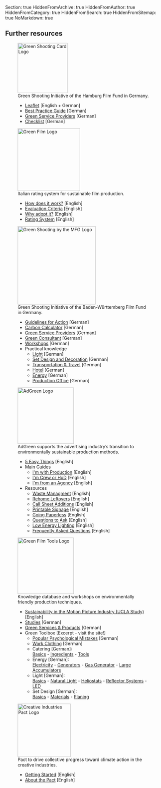 Section: true
HiddenFromArchive: true
HiddenFromAuthor: true
HiddenFromCategory: true
HiddenFromSearch: true
HiddenFromSitemap: true
NoMarkdown: true

<h2 class="text-center text-white mt-0 mb-5">Further resources</h2>
<div class="row justify-content-center text-center">
  <!-- Green Shooting Card -->
  <div class="col-xl-4 col-lg-5 col-md-10 col-sm-10 col-10 mx-5 mb-3">
    <figure class="figure">
      <a target="_blank" rel="noopener noreferrer" href="https://www.ffhsh.de/de/film_commission/gruener_drehpass.php"><img src="/user/uploads/files/logos/Gruener_Drehpass.svg" width="160px" class="figure-img img-fluid mb-3" alt="Green Shooting Card Logo"></a>
      <figcaption class="text-center text-white">Green Shooting Initiative of the Hamburg Film Fund in Germany.</figcaption>
      <figcaption class="text-left text-white">
        <ul>
          <li><a target="_blank" rel="noopener noreferrer" href="https://www.ffhsh.de/download/97_Sonstiges/GruenerDrehpass_Flyer_edition2.pdf.pdf">Leaflet</a> <span class="text-center text-white-50 small">[English + German]</span></li>
          <li><a target="_blank" rel="noopener noreferrer" href="https://www.ffhsh.de/download/Best_Practice_Guide_D_2016_03.pdf">Best Practice Guide</a> <span class="text-center text-white-50 small">[German]</span></li>
          <li><a target="_blank" rel="noopener noreferrer" href="https://www.ffhsh.de/download/GreenProductionGuide_30102015.pdf">Green Service Providers</a> <span class="text-center text-white-50 small">[German]</span></li>
	        <li><a target="_blank" rel="noopener noreferrer" href="https://www.ffhsh.de/download/GruenerDrehpass_Checkliste.pdf">Checklist</a> <span class="text-center text-white-50 small">[German]</span></li>
        </ul>
      </figcaption>
    </figure>
  </div>
  <!-- End Green Shooting Card -->

  <!-- Green Film -->
  <div class="col-xl-4 col-lg-5 col-md-10 col-sm-10 col-10 mx-5 mb-3">
    <figure class="figure">
      <a target="_blank" rel="noopener noreferrer" href="https://www.green.film"><img src="/user/uploads/files/logos/green-film-logo.svg" width="200px" class="figure-img img-fluid mb-3" alt="Green Film Logo"></a>
      <figcaption class="text-center text-white">Italian rating system for sustainable film production.</figcaption>
      <figcaption class="text-left text-white">
        <ul>
          <li><a target="_blank" rel="noopener noreferrer" href="https://www.green.film/how-does-it-work.php">How does it work?</a> <span class="text-center text-white-50 small">[English]</span></li>
          <li><a target="_blank" rel="noopener noreferrer" href="https://www.green.film/criteria-green-film.php">Evaluation Criteria</a> <span class="text-center text-white-50 small">[English]</span></li>
          <li><a target="_blank" rel="noopener noreferrer" href="https://www.green.film/why-adopt-green-film.php">Why adopt it?</a> <span class="text-center text-white-50 small">[English]</span></li>
          <li><a target="_blank" rel="noopener noreferrer" href="https://www.green.film/Rating-system-green-film-ENG.pdf">Rating System</a> <span class="text-center text-white-50 small">[English]</span></li>
        </ul>
      </figcaption>
    </figure>
  </div>
  <!-- End Green Film -->

  <!-- MFG -->
  <div class="col-xl-4 col-lg-5 col-md-10 col-sm-10 col-10 mx-5 mb-3">
    <figure class="figure">
      <a target="_blank" rel="noopener noreferrer" href="https://greenshooting.mfg.de"><img src="/user/uploads/img/logos/logo_mfg_greenshooting.png" width="250px" class="figure-img img-fluid mb-3" alt="Green Shooting by the MFG Logo"></a>
      <figcaption class="text-center text-white">Green Shooting Initiative of the Baden-Württemberg Film Fund in Germany.</figcaption>
      <figcaption class="text-left text-white">
        <ul>
          <li><a target="_blank" rel="noopener noreferrer" href="https://greenshooting.mfg.de/files/02_MFG_Filmfoerderung/PDF/180607_MFG_Greenshooting_Handlungsleitfaden.pdf">Guidelines for Action</a> <span class="text-center text-white-50 small">[German]</span></li>
          <li><a target="_blank" rel="noopener noreferrer" href="https://mfg.co2-pro.de/de_DE/page/">Carbon Calculator</a> <span class="text-center text-white-50 small">[German]</span></li>
          <li><a target="_blank" rel="noopener noreferrer" href="https://greenshooting.mfg.de/dienstleisterverzeichnis/">Green Service Providers</a> <span class="text-center text-white-50 small">[German]</span></li>
          <li><a target="_blank" rel="noopener noreferrer" href="https://greenshooting.mfg.de/zuschuss-green-consultant/">Green Consultant</a> <span class="text-center text-white-50 small">[German]</span></li>
          <li><a target="_blank" rel="noopener noreferrer" href="https://greenshooting.mfg.de/workshop-beratung/">Workshops</a> <span class="text-center text-white-50 small">[German]</span></li>
          <li>Practical knowledge
            <ul>
              <li><a target="_blank" rel="noopener noreferrer" href="https://greenshooting.mfg.de/praxiswissen/licht/">Light</a> <span class="text-center text-white-50 small">[German]</span></li>
              <li><a target="_blank" rel="noopener noreferrer" href="https://greenshooting.mfg.de/praxiswissen/setdesign-und-dekobau/">Set Design and Decoration</a> <span class="text-center text-white-50 small">[German]</span></li>
              <li><a target="_blank" rel="noopener noreferrer" href="https://greenshooting.mfg.de/praxiswissen/transport/">Transportation &amp; Travel</a> <span class="text-center text-white-50 small">[German]</span></li>
              <li><a target="_blank" rel="noopener noreferrer" href="https://greenshooting.mfg.de/praxiswissen/hotel/">Hotel</a> <span class="text-center text-white-50 small">[German]</span></li>
              <li><a target="_blank" rel="noopener noreferrer" href="https://greenshooting.mfg.de/praxiswissen/energie/">Energy</a> <span class="text-center text-white-50 small">[German]</span></li>
              <li><a target="_blank" rel="noopener noreferrer" href="https://greenshooting.mfg.de/praxiswissen/produktionsbuero/">Production Office</a> <span class="text-center text-white-50 small">[German]</span></li>
            </ul>
          </li>
        </ul>
      </figcaption>
    </figure>
  </div>
  <!-- End MFG  -->

  <!-- ADGREEN -->
  <div class="col-xl-4 col-lg-4 col-md-10 col-sm-10 col-10 mx-5 mb-3">
    <figure class="figure">
      <a target="_blank" rel="noopener noreferrer" href="https://www.adgreen-apa.net"><img src="/user/uploads/img/logos/adgreen-logo.png" width="180px" class="figure-img img-fluid" alt="AdGreen Logo"></a>
      <figcaption class="text-center text-white">AdGreen supports the advertising industry’s transition to environmentally sustainable production methods.</figcaption>
      <figcaption class="text-left text-white">
        <ul>
          <li><a target="_blank" rel="noopener noreferrer" href="https://www.adgreen-apa.net/resources/five-easy-things">5 Easy Things</a> <span class="text-center text-white-50 small">[English]</span></li>
          <li>Main Guides
            <ul>
              <li><a target="_blank" rel="noopener noreferrer" href="https://www.adgreen-apa.net/production-home">I'm with Production</a> <span class="text-center text-white-50 small">[English]</span></li>
              <li><a target="_blank" rel="noopener noreferrer" href="https://www.adgreen-apa.net/crew-hods-home">I'm Crew or HoD</a> <span class="text-center text-white-50 small">[English]</span></li>
              <li><a target="_blank" rel="noopener noreferrer" href="https://www.adgreen-apa.net/advice-for-agencies">I'm from an Agency</a> <span class="text-center text-white-50 small">[English]</span></li>
            </ul>
          </li>
          <li>Resources
            <ul>
              <li><a target="_blank" rel="noopener noreferrer" href="https://www.adgreen-apa.net/resources/waste-management-on-set">Waste Managment</a> <span class="text-center text-white-50 small">[English]</span></li>
              <li><a target="_blank" rel="noopener noreferrer" href="https://www.adgreen-apa.net/resources/rehome-your-leftovers">Rehome Leftovers</a> <span class="text-center text-white-50 small">[English]</span></li>
              <li><a target="_blank" rel="noopener noreferrer" href="https://www.adgreen-apa.net/resources/call-sheet-additions">Call Sheet Additions</a> <span class="text-center text-white-50 small">[English]</span></li>
              <li><a target="_blank" rel="noopener noreferrer" href="https://www.adgreen-apa.net/resources/printables">Printable Signage</a> <span class="text-center text-white-50 small">[English]</span></li>
              <li><a target="_blank" rel="noopener noreferrer" href="https://www.adgreen-apa.net/resources/go-paperless">Going Paperless</a> <span class="text-center text-white-50 small">[English]</span></li>
              <li><a target="_blank" rel="noopener noreferrer" href="https://www.adgreen-apa.net/resources/questions-to-ask-the-studio-caterer">Questions to Ask</a> <span class="text-center text-white-50 small">[English]</span></li>
              <li><a target="_blank" rel="noopener noreferrer" href="https://www.adgreen-apa.net/resources/low-energy-lighting-renewable-power-guide">Low Energy Lighting</a> <span class="text-center text-white-50 small">[English]</span></li>
              <li><a target="_blank" rel="noopener noreferrer" href="https://www.adgreen-apa.net/faq">Frequently Asked Questions</a> <span class="text-center text-white-50 small">[English]</span></li>
            </ul>
          </li>
        </ul>
      </figcaption>
    </figure>
  </div>
  <!-- End ADGREEN -->

  <!-- Green Film Tools -->
  <div class="col-xl-4 col-lg-4 col-md-10 col-sm-10 col-10 mx-5 mb-3">
    <figure class="figure">
      <a target="_blank" rel="noopener noreferrer" href="http://greenfilmtools.com/"><img src="/user/uploads/img/logos/GFT_Logo.png" width="180px" class="figure-img img-fluid" alt="Green Film Tools Logo"></a>
      <figcaption class="text-center text-white">Knowledge database and workshops on environmentally friendly production techniques.</figcaption>
      <figcaption class="text-left text-white">
        <ul>
          <li><a target="_blank" rel="noopener noreferrer" href="https://www.ioes.ucla.edu/wp-content/uploads/mpisreport.pdf">Sustainability in the Motion Picture Industry (UCLA Study)</a> <span class="text-center text-white-50 small">[English]</span></li>
          <li><a target="_blank" rel="noopener noreferrer" href="http://greenfilmtools.com/green-production/studien/">Studies</a> <span class="text-center text-white-50 small">[German]</span></li>
          <li><a target="_blank" rel="noopener noreferrer" href="http://greenfilmtools.com/neue-tools/">Green Services &amp; Products</a> <span class="text-center text-white-50 small">[German]</span></li>
          <li>Green Toolbox <span class="text-center text-white-50 small">[Excerpt - visit the site!]</span>
            <ul>
              <li><a target="_blank" rel="noopener noreferrer" href="http://greenfilmtools.com/themen/psychologie/beliebte-fehler/">Popular Psychological Mistakes</a> <span class="text-center text-white-50 small">[German]</span></li>
              <li><a target="_blank" rel="noopener noreferrer" href="http://greenfilmtools.com/themen/arbeitskleidung/">Work Clothing</a> <span class="text-center text-white-50 small">[German]</span></li>
              <li>Catering <span class="text-center text-white-50 small">[German]</span>:<br>
                <a target="_blank" rel="noopener noreferrer" href="http://greenfilmtools.com/themen/catering/basics/">Basics</a> - <a target="_blank" rel="noopener noreferrer" href="http://greenfilmtools.com/themen/catering/zutaten/">Ingredients</a> - <a target="_blank" rel="noopener noreferrer" href="http://greenfilmtools.com/themen/catering/hardware/">Tools</a></li>
              <li>Energy <span class="text-center text-white-50 small">[German]</span>:<br>
                <a target="_blank" rel="noopener noreferrer" href="http://greenfilmtools.com/themen/energie/strom/">Electricity</a> - <a target="_blank" rel="noopener noreferrer" href="http://greenfilmtools.com/themen/energie/generatoren/">Generators</a> - <a target="_blank" rel="noopener noreferrer" href="http://greenfilmtools.com/themen/energie/gasgeneratore/">Gas Generator</a> - <a target="_blank" rel="noopener noreferrer" href="http://greenfilmtools.com/themen/energie/akkus-grossspeicher/">Large Accumulators</a></li>
              <li>Light <span class="text-center text-white-50 small">[German]</span>:<br>
                <a target="_blank" rel="noopener noreferrer" href="http://greenfilmtools.com/themen/licht/basics/">Basics</a> - <a target="_blank" rel="noopener noreferrer" href="http://greenfilmtools.com/themen/licht/tageslicht/">Natural Light</a> - <a target="_blank" rel="noopener noreferrer" href="http://greenfilmtools.com/themen/licht/heliostaten/">Heliostats</a> - <a target="_blank" rel="noopener noreferrer" href="http://greenfilmtools.com/themen/licht/reflektorsysteme/">Reflector Systems</a> - <a target="_blank" rel="noopener noreferrer" href="http://greenfilmtools.com/themen/licht/led/">LED</a></li>
              <li>Set Design <span class="text-center text-white-50 small">[German]</span>:<br>
                <a target="_blank" rel="noopener noreferrer" href="http://greenfilmtools.com/themen/szenenbild/basics/">Basics</a> - <a target="_blank" rel="noopener noreferrer" href="http://greenfilmtools.com/themen/szenenbild/materua/">Materials</a> - <a target="_blank" rel="noopener noreferrer" href="http://greenfilmtools.com/themen/szenenbild/planung/">Planing</a></li>
            </ul>
          </li>
        </ul>
      </figcaption>
    </figure>
  </div>
  <!-- End Green Film Tools -->

  <!-- Creative Industries Pact -->
  <div class="col-xl-4 col-lg-4 col-md-10 col-sm-10 col-10 mx-5 mb-3">
    <figure class="figure">
      <a target="_blank" rel="noopener noreferrer" href="https://creativeindustriespact.com"><img src="/user/uploads/img/logos/creative-industries-pact.png" width="170px" class="figure-img img-fluid" alt="Creative Industries Pact Logo"></a>
      <figcaption class="text-center text-white">Pact to drive collective progress toward climate action in the creative industries.</figcaption>
      <figcaption class="text-left text-white">
        <ul>
          <li><a target="_blank" rel="noopener noreferrer" href="https://creativeindustriespact.com/getting-started">Getting Started</a> <span class="text-center text-white-50 small">[English]</span></li>
          <li><a target="_blank" rel="noopener noreferrer" href="https://creativeindustriespact.com/moreabout">About the Pact</a> <span class="text-center text-white-50 small">[English]</span></li>
        </ul>
      </figcaption>
    </figure>
  </div>
  <!-- End Creative Industries Pact -->
</div>
